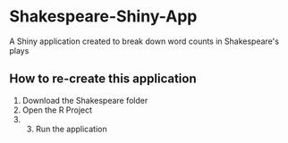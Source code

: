 # Shakespeare-Shiny-App
A Shiny application created to break down word counts in Shakespeare's plays

## How to re-create this application
1. Download the Shakespeare folder
2. Open the R Project
3. 3. Run the application
